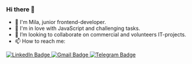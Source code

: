 ### Hi there 👋

- 🔭 I'm Mila, junior frontend-developer.
- 🌱 I'm in love with JavaScript and challenging tasks.
- 👯 I’m looking to collaborate on commercial and volunteers IT-projects.
- 📫 How to reach me: 

<div id="badges">
  <a href="https://www.linkedin.com/mwlite/in/mila-rut-5805b324a">
    <img src="https://img.shields.io/badge/LinkedIn-blue?logo=linkedin&logoColor=white&style=for-the-badge" alt="LinkedIn Badge"/>
  </a>
  <a href="mailto:mila.balashova2312@gmail.com">
    <img src="https://img.shields.io/badge/gmail-red?logo=gmail&logoColor=white&style=for-the-badge" alt="Gmail Badge"/>
  </a>
  <a href="https://t.me/degusyanz">
    <img src="https://img.shields.io/badge/telegram-lightblue?logo=telegram&logoColor=white&style=for-the-badge" alt="Telegram Badge"/>
  </a>
</div>
